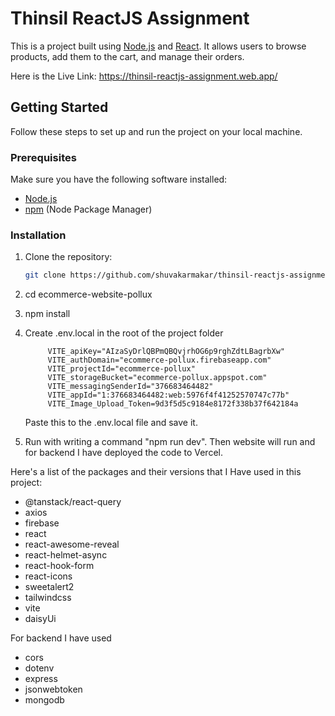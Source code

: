 # Thinsil ReactJS Assignment

This is a project built using [Node.js](https://nodejs.org/) and [React](https://reactjs.org/). It allows users to browse products, add them to the cart, and manage their orders.

Here is the Live Link: https://thinsil-reactjs-assignment.web.app/

## Getting Started

Follow these steps to set up and run the project on your local machine.

### Prerequisites

Make sure you have the following software installed:

- [Node.js](https://nodejs.org/)
- [npm](https://www.npmjs.com/) (Node Package Manager)

### Installation

1. Clone the repository:

   ```bash
   git clone https://github.com/shuvakarmakar/thinsil-reactjs-assignment.git

2. cd ecommerce-website-pollux
3. npm install
4. Create .env.local in the root of the project folder

            VITE_apiKey="AIzaSyDrlQBPmQBQvjrhOG6p9rghZdtLBagrbXw"
            VITE_authDomain="ecommerce-pollux.firebaseapp.com"
            VITE_projectId="ecommerce-pollux"
            VITE_storageBucket="ecommerce-pollux.appspot.com"
            VITE_messagingSenderId="376683464482"
            VITE_appId="1:376683464482:web:5976f4f41252570747c77b"
            VITE_Image_Upload_Token=9d3f5d5c9184e8172f338b37f642184a


    Paste this to the .env.local file and save it.

5. Run with writing a command "npm run dev". Then website will run and for backend I have deployed the code to Vercel.


Here's a list of the packages and their versions that I Have used in this project:

- @tanstack/react-query
- axios
- firebase
- react
- react-awesome-reveal
- react-helmet-async
- react-hook-form
- react-icons
- sweetalert2
- tailwindcss
- vite
- daisyUi

For backend I have used

- cors
- dotenv
- express
- jsonwebtoken
- mongodb
